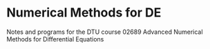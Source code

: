 # Numerical Methods for DE
 Notes and programs for the DTU course 02689 Advanced Numerical Methods for Differential Equations
